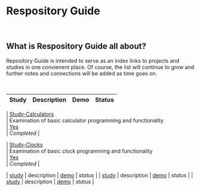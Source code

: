 # Respository Guide
<br>

## What is Respository Guide all about?
Repository Guide is intended to serve as an index links to projects and studies in one convienent place. Of course, the list 
will continue to grow and further notes and connections will be added as time goes on.

<br>


| **Study**                   |   **Description**                  | **Demo**          | **Status**                |
| ----------------------------| -----------------------------------| ------------------| --------------------------|

| [Study-Calculators](https://github.com/john-azzaro/Study-Calculators)  
| Examination of basic calculator programming and functionality  
| [Yes](https://john-azzaro.github.io/Study-Calculators/)  
|  *Completed* |

| [Study-Clocks](https://github.com/john-azzaro/Study-Clocks)  
| Examination of basic clock programming and functionality  
| [Yes](https://john-azzaro.github.io/Study-Clocks/)  
|  *Completed* |

| [study]( "")  | description  | [demo]("")  |  *status* |
| [study]( "")  | description  | [demo]("")  |  *status* |
| [study]( "")  | description  | [demo]("")  |  *status* |


